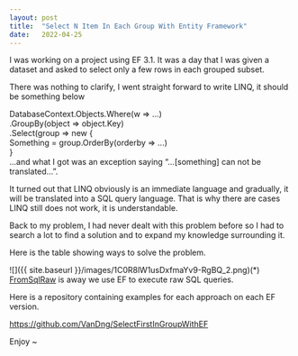 ```yaml
---
layout:	post
title:	"Select N Item In Each Group With Entity Framework"
date:	2022-04-25
---
```


  I was working on a project using EF 3.1. It was a day that I was given a dataset and asked to select only a few rows in each grouped subset.

There was nothing to clarify, I went straight forward to write LINQ, it should be something below

DatabaseContext.Objects.Where(w => ...)  
 .GroupBy(object => object.Key)  
 .Select(group => new {  
 Something = group.OrderBy(orderby => ...)  
 }  
 ...and what I got was an exception saying “…[something] can not be translated…”.

It turned out that LINQ obviously is an immediate language and gradually, it will be translated into a SQL query language. That is why there are cases LINQ still does not work, it is understandable.

Back to my problem, I had never dealt with this problem before so I had to search a lot to find a solution and to expand my knowledge surrounding it.

Here is the table showing ways to solve the problem.

![]({{ site.baseurl }}/images/1C0R8lW1usDxfmaYv9-RgBQ_2.png)(*) [FromSqlRaw](https://docs.microsoft.com/en-us/dotnet/api/microsoft.entityframeworkcore.relationalqueryableextensions.fromsqlraw?view=efcore-6.0) is away we use EF to execute raw SQL queries.

Here is a repository containing examples for each approach on each EF version.

<https://github.com/VanDng/SelectFirstInGroupWithEF>

Enjoy ~

  